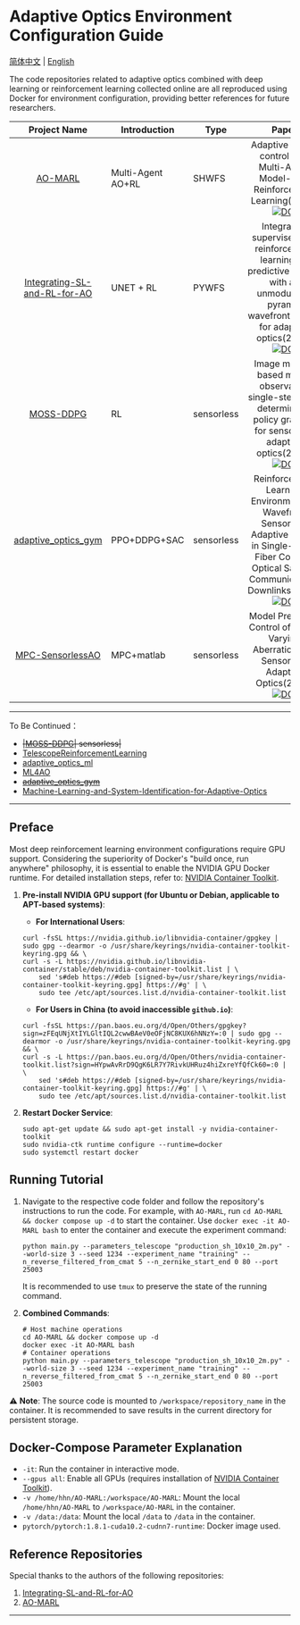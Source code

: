 # Adaptive Optics Environment Configuration Guide

[简体中文](/README.md) | [English](/README_EN.md)

The code repositories related to adaptive optics combined with deep learning or reinforcement learning collected online are all reproduced using Docker for environment configuration, providing better references for future researchers.

| Project Name                | Introduction       | Type         | Paper |
| :--------------------------: | ------------------------ | ------ | :-----------: |
| [AO-MARL](https://github.com/Tomeu7/AO-MARL)| Multi-Agent AO+RL| SHWFS  | Adaptive Optics control with Multi-Agent Model-Free Reinforcement Learning(2022)[![DOI](https://zenodo.org/badge/doi/10.1364/OE.444099.svg)](https://doi.org/10.1364/OE.444099) |
| [Integrating-SL-and-RL-for-AO](https://github.com/Tomeu7/Integrating-SL-and-RL-for-AO) | UNET + RL| PYWFS   | Integrating supervised and reinforcement learning for predictive control with an unmodulated pyramid wavefront sensor for adaptive optics(2024)[![DOI](https://zenodo.org/badge/doi/10.1364/oe.530254.svg)](https://doi.org/10.1364/oe.530254)|
|[MOSS-DDPG](https://github.com/xgz0921/MOSS-DDPG)| RL|sensorless|Image metric-based multi-observation single-step deep deterministic policy gradient for sensorless adaptive optics(2024)[![DOI](https://zenodo.org/badge/doi/10.1364/BOE.528579.svg)](https://doi.org/10.1364/BOE.528579)|
|[adaptive_optics_gym](https://github.com/payamparvizi/adaptive_optics_gym)|PPO+DDPG+SAC|sensorless|Reinforcement Learning Environment for Wavefront Sensorless Adaptive Optics in Single-Mode Fiber Coupled Optical Satellite Communications Downlinks(2023)[![DOI](https://zenodo.org/badge/doi/10.3390/photonics10121371.svg)](https://doi.org/10.3390/photonics10121371)|
|[MPC-SensorlessAO](https://github.com/jinsungkim96/MPC-SensorlessAO)|MPC+matlab|sensorless|Model Predictive Control of Time-Varying Aberrations for Sensorless Adaptive Optics(2022)[![DOI](https://zenodo.org/badge/doi/10.1109/TCST.2022.3205729.svg)](https://doi.org/10.1109/TCST.2022.3205729)|

---

To Be Continued：

- ~~|[MOSS-DDPG](https://github.com/xgz0921/MOSS-DDPG)| sensorless|~~
- [TelescopeReinforcementLearning](https://github.com/Faruman/TelescopeReinforcementLearning)
- [adaptive_optics_ml](https://github.com/ZoyaV/adaptive_optics_ml)
- [ML4AO](https://github.com/HeSunPU/ML4AO)
- ~~[adaptive_optics_gym](https://github.com/payamparvizi/adaptive_optics_gym)~~
- [Machine-Learning-and-System-Identification-for-Adaptive-Optics](https://github.com/AleksandarHaber/Machine-Learning-and-System-Identification-for-Adaptive-Optics)

---

## Preface

Most deep reinforcement learning environment configurations require GPU support. Considering the superiority of Docker's "build once, run anywhere" philosophy, it is essential to enable the NVIDIA GPU Docker runtime. For detailed installation steps, refer to: [NVIDIA Container Toolkit](https://docs.nvidia.com/datacenter/cloud-native/container-toolkit/latest/install-guide.html).

1. **Pre-install NVIDIA GPU support (for Ubuntu or Debian, applicable to APT-based systems)**:
    - **For International Users**:

    ```shell
    curl -fsSL https://nvidia.github.io/libnvidia-container/gpgkey | sudo gpg --dearmor -o /usr/share/keyrings/nvidia-container-toolkit-keyring.gpg && \
    curl -s -L https://nvidia.github.io/libnvidia-container/stable/deb/nvidia-container-toolkit.list | \
        sed 's#deb https://#deb [signed-by=/usr/share/keyrings/nvidia-container-toolkit-keyring.gpg] https://#g' | \
        sudo tee /etc/apt/sources.list.d/nvidia-container-toolkit.list
    ```

    - **For Users in China (to avoid inaccessible `github.io`)**:

    ```shell
    curl -fsSL https://pan.baos.eu.org/d/Open/Others/gpgkey?sign=zFEqUNjXtIYLGltIQL2cwwBAeV0eOFjNC8KUX6hNNzY=:0 | sudo gpg --dearmor -o /usr/share/keyrings/nvidia-container-toolkit-keyring.gpg && \
    curl -s -L https://pan.baos.eu.org/d/Open/Others/nvidia-container-toolkit.list?sign=HYpwAvRrD9QgK6LR7Y7RivkUHRuz4hiZxreYfQfCk60=:0 | \
        sed 's#deb https://#deb [signed-by=/usr/share/keyrings/nvidia-container-toolkit-keyring.gpg] https://#g' | \
        sudo tee /etc/apt/sources.list.d/nvidia-container-toolkit.list
    ```

2. **Restart Docker Service**:

    ```shell
    sudo apt-get update && sudo apt-get install -y nvidia-container-toolkit
    sudo nvidia-ctk runtime configure --runtime=docker
    sudo systemctl restart docker
    ```

## Running Tutorial

1. Navigate to the respective code folder and follow the repository's instructions to run the code.
   For example, with `AO-MARL`, run `cd AO-MARL && docker compose up -d` to start the container. Use `docker exec -it AO-MARL bash` to enter the container and execute the experiment command:

   ```shell
   python main.py --parameters_telescope "production_sh_10x10_2m.py" --world-size 3 --seed 1234 --experiment_name "training" --n_reverse_filtered_from_cmat 5 --n_zernike_start_end 0 80 --port 25003
   ```

   It is recommended to use `tmux` to preserve the state of the running command.

2. **Combined Commands**:

    ```shell
    # Host machine operations
    cd AO-MARL && docker compose up -d
    docker exec -it AO-MARL bash
    # Container operations
    python main.py --parameters_telescope "production_sh_10x10_2m.py" --world-size 3 --seed 1234 --experiment_name "training" --n_reverse_filtered_from_cmat 5 --n_zernike_start_end 0 80 --port 25003
    ```

⚠️ **Note**: The source code is mounted to `/workspace/repository_name` in the container. It is recommended to save results in the current directory for persistent storage.

## Docker-Compose Parameter Explanation

- `-it`: Run the container in interactive mode.
- `--gpus all`: Enable all GPUs (requires installation of [NVIDIA Container Toolkit](https://docs.nvidia.com/datacenter/cloud-native/container-toolkit/install-guide.html)).
- `-v /home/hhn/AO-MARL:/workspace/AO-MARL`: Mount the local `/home/hhn/AO-MARL` to `/workspace/AO-MARL` in the container.
- `-v /data:/data`: Mount the local `/data` to `/data` in the container.
- `pytorch/pytorch:1.8.1-cuda10.2-cudnn7-runtime`: Docker image used.

## Reference Repositories

Special thanks to the authors of the following repositories:

1. [Integrating-SL-and-RL-for-AO](https://github.com/Tomeu7/Integrating-SL-and-RL-for-AO)
2. [AO-MARL](https://github.com/Tomeu7/AO-MARL)

---
